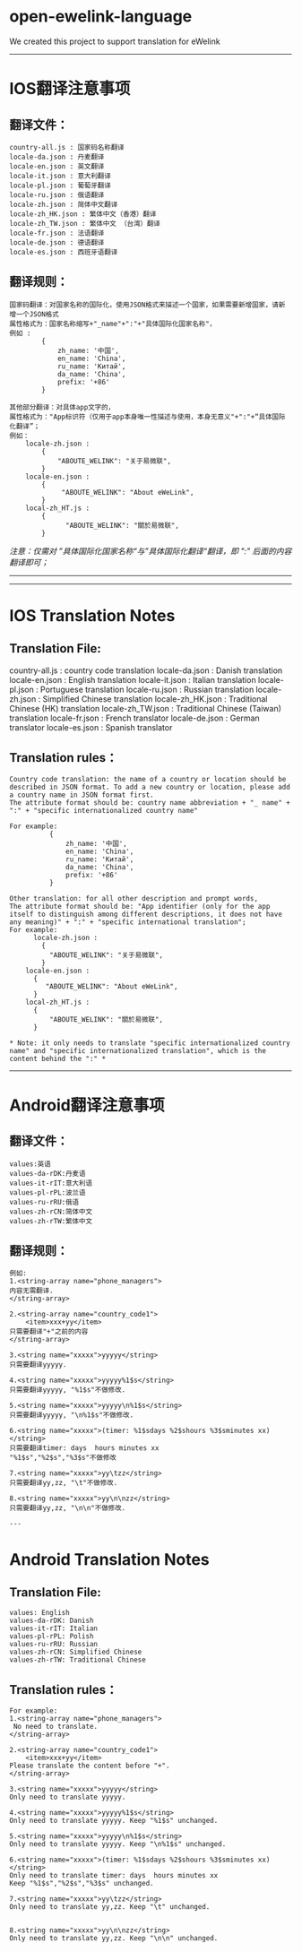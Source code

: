 # open-ewelink-language
We created this project to support translation for eWelink

---
# IOS翻译注意事项

## 翻译文件：
	country-all.js : 国家码名称翻译
	locale-da.json : 丹麦翻译
	locale-en.json : 英文翻译
	locale-it.json : 意大利翻译
	locale-pl.json : 葡萄牙翻译
	locale-ru.json : 俄语翻译
	locale-zh.json : 简体中文翻译
	locale-zh_HK.json : 繁体中文（香港）翻译
	locale-zh_TW.json : 繁体中文 （台湾）翻译
	locale-fr.json : 法语翻译
	locale-de.json : 德语翻译
	locale-es.json : 西班牙语翻译

## 翻译规则：
	国家码翻译：对国家名称的国际化，使用JSON格式来描述一个国家，如果需要新增国家，请新增一个JSON格式
	属性格式为：国家名称缩写+"_name"+":"+"具体国际化国家名称"，
	例如 :
	        {
            	zh_name: '中国',
            	en_name: 'China',
            	ru_name: 'Китай',
            	da_name: 'China',
            	prefix: '+86'
        	}

    其他部分翻译：对具体app文字的，
    属性格式为："App标识符（仅用于app本身唯一性描述与使用，本身无意义"+":"+“具体国际化翻译”；
    例如：
	    locale-zh.json :
		    {
	  			"ABOUTE_WELINK": "关于易微联",
		    }
		locale-en.json :
			{
				 "ABOUTE_WELINK": "About eWeLink",
			}
		local-zh_HT.js :
			{
				  "ABOUTE_WELINK": "關於易微联",
			}	

*注意：仅需对 ”具体国际化国家名称“与”具体国际化翻译“翻译，即 ":" 后面的内容翻译即可；*

---

---
# IOS Translation Notes

## Translation File:
  country-all.js :  country code translation
  locale-da.json :  Danish translation
  locale-en.json :  English translation
  locale-it.json :  Italian translation
  locale-pl.json :  Portuguese translation
  locale-ru.json :  Russian translation
  locale-zh.json :  Simplified Chinese translation
  locale-zh_HK.json : Traditional Chinese (HK) translation
  locale-zh_TW.json : Traditional Chinese (Taiwan) translation
  locale-fr.json : French translator
  locale-de.json : German translator
  locale-es.json : Spanish translator


## Translation rules：

	Country code translation: the name of a country or location should be described in JSON format. To add a new country or location, please add a country name in JSON format first.
	The attribute format should be: country name abbreviation + "_ name" + ":" + "specific internationalized country name"

	For example:
	          {
	              zh_name: '中国',
	              en_name: 'China',
	              ru_name: 'Китай',
	              da_name: 'China',
	              prefix: '+86'
	          }

	Other translation: for all other description and prompt words,
	The attribute format should be: "App identifier (only for the app itself to distinguish among different descriptions, it does not have any meaning)" + ":" + "specific international translation";
	For example:
	      locale-zh.json :
	        {
	          "ABOUTE_WELINK": "关于易微联",
	        }
	    locale-en.json :
	      {
	         "ABOUTE_WELINK": "About eWeLink",
	      }
	    local-zh_HT.js :
	      {
	          "ABOUTE_WELINK": "關於易微联",
	      }  

	* Note: it only needs to translate "specific internationalized country name" and "specific internationalized translation", which is the content behind the ":" *

---
# Android翻译注意事项

## 翻译文件：
	values:英语
	values-da-rDK:丹麦语
	values-it-rIT:意大利语
	values-pl-rPL:波兰语
	values-ru-rRU:俄语
	values-zh-rCN:简体中文
	values-zh-rTW:繁体中文

## 翻译规则：
    例如:
	1.<string-array name="phone_managers">
	内容无需翻译.	
	</string-array>

	2.<string-array name="country_code1">
		<item>xxx+yy</item>  
	只需要翻译"+"之前的内容	
	</string-array>

	3.<string name="xxxxx">yyyyy</string>
	只需要翻译yyyyy.

	4.<string name="xxxxx">yyyyy%1$s</string>
	只需要翻译yyyyy, "%1$s"不做修改.

	5.<string name="xxxxx">yyyyy\n%1$s</string>
	只需要翻译yyyyy, "\n%1$s"不做修改.

	6.<string name="xxxxx">(timer: %1$sdays %2$shours %3$sminutes xx)</string>
	只需要翻译timer: days  hours minutes xx
	"%1$s","%2$s","%3$s"不做修改

	7.<string name="xxxxx">yy\tzz</string>
	只需要翻译yy,zz, "\t"不做修改.

	8.<string name="xxxxx">yy\n\nzz</string>
	只需要翻译yy,zz, "\n\n"不做修改.
	
	---
# Android Translation Notes

## Translation File:
	values: English
	values-da-rDK: Danish
	values-it-rIT: Italian
	values-pl-rPL: Polish
	values-ru-rRU: Russian
	values-zh-rCN: Simplified Chinese
	values-zh-rTW: Traditional Chinese

## Translation rules：
    For example:
	1.<string-array name="phone_managers">
	 No need to translate.	
	</string-array>

	2.<string-array name="country_code1">
		<item>xxx+yy</item>  
	Please translate the content before "+".
	</string-array>

	3.<string name="xxxxx">yyyyy</string>
	Only need to translate yyyyy.

	4.<string name="xxxxx">yyyyy%1$s</string>
	Only need to translate yyyyy. Keep "%1$s" unchanged.

	5.<string name="xxxxx">yyyyy\n%1$s</string>
	Only need to translate yyyyy. Keep "\n%1$s" unchanged.

	6.<string name="xxxxx">(timer: %1$sdays %2$shours %3$sminutes xx)</string>
	Only need to translate timer: days  hours minutes xx
	Keep "%1$s","%2$s","%3$s" unchanged.

	7.<string name="xxxxx">yy\tzz</string>
	Only need to translate yy,zz. Keep "\t" unchanged.


	8.<string name="xxxxx">yy\n\nzz</string>
	Only need to translate yy,zz. Keep "\n\n" unchanged.
	
